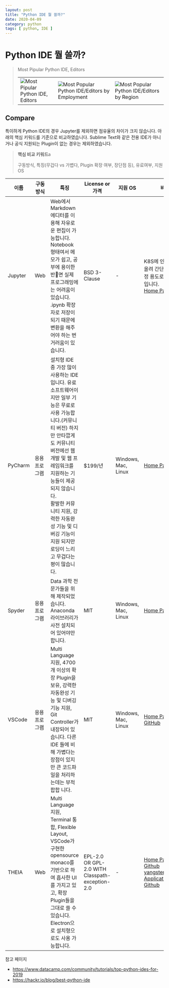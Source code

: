 ```yaml
---
layout: post
title: "Python IDE 뭘 쓸까?"
date: 2020-04-09
category: python
tags: [ python, IDE ]
---
```


# Python IDE 뭘 쓸까?

> Most Pipular Python IDE, Editors
>
> ||||
> --|--|--
> ![Most Pipular Python IDE, Editors](https://res.cloudinary.com/dyd911kmh/image/upload/f_auto,q_auto:best/v1561996940/ide3_zy6tat.jpg)|![Most Popular Python IDE/Editors by Employment](https://img1.daumcdn.net/thumb/R1280x0/?scode=mtistory2&fname=https%3A%2F%2Fk.kakaocdn.net%2Fdn%2FcGxanw%2FbtqARi6ezpS%2F7M4rAVoDlTwMNXxb0t1HcK%2Fimg.jpg)|![Most Popular Python IDE/Editors by Region](https://img1.daumcdn.net/thumb/R1280x0/?scode=mtistory2&fname=https%3A%2F%2Fk.kakaocdn.net%2Fdn%2FwxWpk%2FbtqAQNljtNn%2Fyn16am9wEzu0Ih68bKtvKk%2Fimg.jpg)


## Compare
특이하게 Python IDE의 경우 Jupyter를 제외하면 점유율의 차이가 크지 않습니다.
아래의 핵심 키워드를 기준으로 비교하였습니다. Sublime Text와 같은 전용 IDE가 아니거나 공식 지원되는 Plugin이 없는 경우는 제외하였습니다.

> **핵심 비교 키워드**a
>
> 구동방식, 특징(무겁다 vs 가볍다, Plugin 확장 여부, 장단점 등), 유료여부, 지원 OS

이름|구동방식|특징|License or 가격|지원 OS|비고
--|--|--|--|--|--
Jupyter|Web|Web에서 Markdown 에디터를 이용해 자유로운 편집이 가능합니다. Notebook 형태여서 메모가 쉽고, 공부에 용이한 반면 실제 프로그래밍에는 어려움이 있습니다.<br/> .ipynb 확장자로 저장이 되기 때문에 변환을 해주어야 하는 번거러움이 있습니다.|BSD 3-Clause|-|K8S에 인스턴스로 올려 간단한 코드 수정 용도로 적합해 보입니다.<br/> [Home Page](https://jupyter.org/)
PyCharm|응용프로그램|설치형 IDE 중 가장 많이 사용하는 IDE 입니다. 유료 소프트웨어이지만 일부 기능은 무료로 사용 가능합니다.(커뮤니티 버전) 하지만 안타깝게도 커뮤니티 버전에선 웹 개발 및 웹 프레임워크를 지원하는 기능들이 제공되지 않습니다.<br/> 활발한 커뮤니티 지원, 강력한 자동완성 기능 및 디버깅 기능이 지원 되지만 로딩이 느리고 무겁다는 평이 많습니다.|$199/년|Windows, Mac, Linux|[Home Page](https://www.jetbrains.com/ko-kr/pycharm/)
Spyder|응용프로그램|Data 과학 전문가들을 위해 제작되었습니다. Anaconda 라이브러리가 사전 설치되어 있어야만 합니다.|MIT|Windows, Mac, Linux|[Home Page](https://www.spyder-ide.org/)
VSCode|응용프로그램|Multi Language 지원, 4700개 이상의 확장 Plugin을 보유, 강력한 자동완성 기능 및 디버깅 기능 지원, Git Controller가 내장되어 있습니다. 다른 IDE 들에 비해 가볍다는 장점이 있지만 큰 코드파일을 처리하는데는 부적합합 니다.|MIT|Windows, Mac, Linux|[Home Page](https://code.visualstudio.com/)<br/> [GitHub](https://github.com/Microsoft/vscode/)
THEIA|Web|Multi Language 지원, Terminal 통합, Flexible Layout, VSCode가 구현한 opensource monaco를 기반으로 하여 흡사한 UI를 가지고 있고, 확장 Plugin들을 그대로 쓸 수 있습니다.<br/> Electron으로 설치형으로도 사용 가능합니다.|EPL-2.0 OR GPL-2.0 WITH Classpath-exception-2.0|-|[Home Page](https://theia-ide.org/)<br/> [Github](https://github.com/eclipse-theia/theia) <br/> [yangster(Electron Application) Github](https://github.com/theia-ide/yangster-electron)

참고 페이지
- <https://www.datacamp.com/community/tutorials/top-python-ides-for-2019>
- <https://hackr.io/blog/best-python-ide>